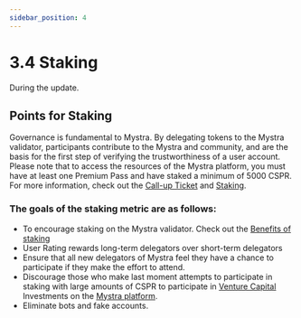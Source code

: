 ```yaml
---
sidebar_position: 4
---
```


# 3.4 Staking

During the update.

## Points for Staking

Governance is fundamental to Mystra. By delegating tokens to the Mystra validator, participants contribute to the Mystra and community, and are the basis for the first step of verifying the trustworthiness of a user account. Please note that to access the resources of the Mystra platform, you must have at least one Premium Pass and have staked a minimum of 5000 CSPR. For more information, check out the <a href="https://docs.mystra.io/docs/PRODUCTS%20AND%20SERVICES/2.7-call-up-ticket">Call-up Ticket</a> and <a href="https://docs.casperarmy.org/docs/PRODUCTS%20AND%20SERVICES/2.9-staking">Staking</a>.

### The goals of the staking metric are as follows:

- To encourage staking on the Mystra validator. Check out the <a href="https://docs.mystra.io/docs/validator/7.3-Benefits-of-staking">Benefits of staking</a>
- User Rating rewards long-term delegators over short-term delegators
- Ensure that all new delegators of Mystra feel they have a chance to participate if they make the effort to attend.
- Discourage those who make last moment attempts to participate in staking with large amounts of CSPR to participate in <a href="https://docs.mystra.io/docs/PRODUCTS%20AND%20SERVICES/2.3%20Venture%20Capital">Venture Capital</a> Investments on the <a href="https://docs.mystra.io/docs/PLATFORM/5.3-Available-features">Mystra platform</a>. 
- Eliminate bots and fake accounts.

